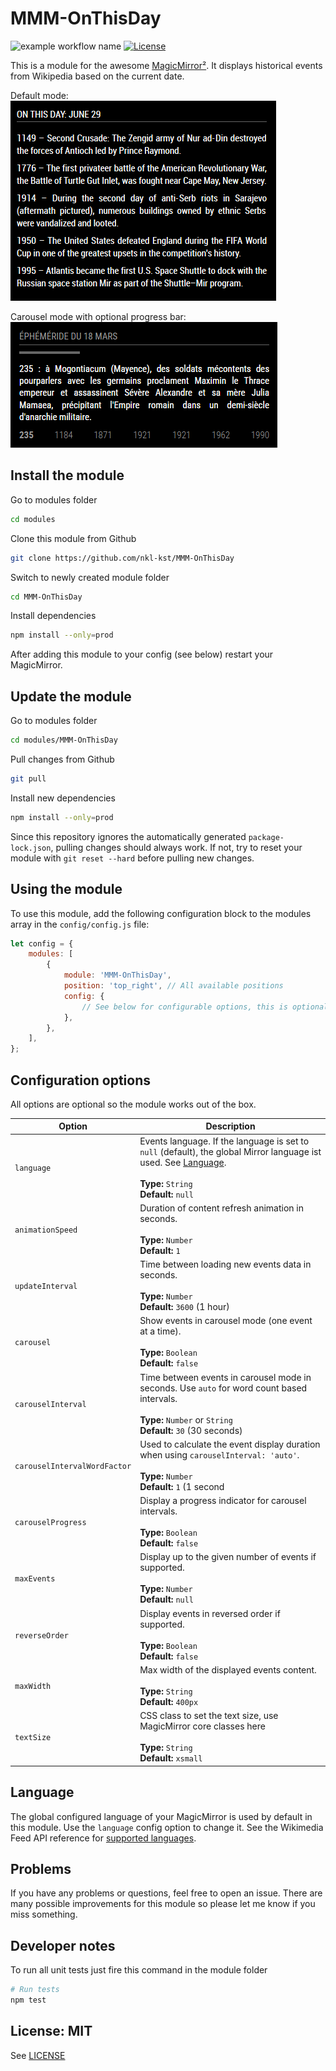 # MMM-OnThisDay

![example workflow name](https://github.com/nkl-kst/MMM-OnThisDay/workflows/CI/badge.svg)
[![License](https://img.shields.io/badge/license-MIT-blue.svg)](http://choosealicense.com/licenses/mit)

This is a module for the awesome [MagicMirror²](https://github.com/MichMich/MagicMirror/). It displays historical events from Wikipedia based on the current date.

Default mode:  
![Default mode](screenshot/default.png)

Carousel mode with optional progress bar:  
![Carousel mode](screenshot/carousel.png)

## Install the module

Go to modules folder

```sh
cd modules
```

Clone this module from Github

```sh
git clone https://github.com/nkl-kst/MMM-OnThisDay
```

Switch to newly created module folder

```sh
cd MMM-OnThisDay
```

Install dependencies

```sh
npm install --only=prod
```

After adding this module to your config (see below) restart your MagicMirror.

## Update the module

Go to modules folder

```sh
cd modules/MMM-OnThisDay
```

Pull changes from Github

```sh
git pull
```

Install new dependencies

```sh
npm install --only=prod
```

Since this repository ignores the automatically generated `package-lock.json`, pulling changes should always work. If not, try to reset your module with `git reset --hard` before pulling new changes.

## Using the module

To use this module, add the following configuration block to the modules array in the `config/config.js` file:

```js
let config = {
    modules: [
        {
            module: 'MMM-OnThisDay',
            position: 'top_right', // All available positions
            config: {
                // See below for configurable options, this is optional
            },
        },
    ],
};
```

## Configuration options

All options are optional so the module works out of the box.

| Option                       | Description                                                                                                                                                                   |
| ---------------------------- | ----------------------------------------------------------------------------------------------------------------------------------------------------------------------------- |
| `language`                   | Events language. If the language is set to `null` (default), the global Mirror language ist used. See [Language](#language).<br><br>**Type:** `String`<br>**Default:** `null` |
| `animationSpeed`             | Duration of content refresh animation in seconds.<br><br>**Type:** `Number`<br>**Default:** `1`                                                                               |
| `updateInterval`             | Time between loading new events data in seconds.<br><br>**Type:** `Number`<br>**Default:** `3600` (1 hour)                                                                    |
| `carousel`                   | Show events in carousel mode (one event at a time).<br><br>**Type:** `Boolean`<br>**Default:** `false`                                                                        |
| `carouselInterval`           | Time between events in carousel mode in seconds. Use `auto` for word count based intervals.<br><br>**Type:** `Number` or `String`<br>**Default:** `30` (30 seconds)           |
| `carouselIntervalWordFactor` | Used to calculate the event display duration when using `carouselInterval: 'auto'`.<br><br>**Type:** `Number`<br>**Default:** `1` (1 second                                   |
| `carouselProgress`           | Display a progress indicator for carousel intervals.<br><br>**Type:** `Boolean`<br>**Default:** `false`                                                                       |
| `maxEvents`                  | Display up to the given number of events if supported.<br><br>**Type:** `Number`<br>**Default:** `null`                                                                       |
| `reverseOrder`               | Display events in reversed order if supported.<br><br>**Type:** `Boolean`<br>**Default:** `false`                                                                             |
| `maxWidth`                   | Max width of the displayed events content.<br><br>**Type:** `String`<br>**Default:** `400px`                                                                                  |
| `textSize`                   | CSS class to set the text size, use MagicMirror core classes here<br><br>**Type:** `String`<br>**Default:** `xsmall`                                                          |

## Language

The global configured language of your MagicMirror is used by default in this module. Use the `language` config option to
change it. See the Wikimedia Feed API reference for [supported languages](https://api.wikimedia.org/wiki/Feed_API/Language_support#Daily_featured_article).

## Problems

If you have any problems or questions, feel free to open an issue. There are many possible improvements for this module so please let me know if you miss something.

## Developer notes

To run all unit tests just fire this command in the module folder

```sh
# Run tests
npm test
```

## License: MIT

See [LICENSE](LICENSE.txt)
